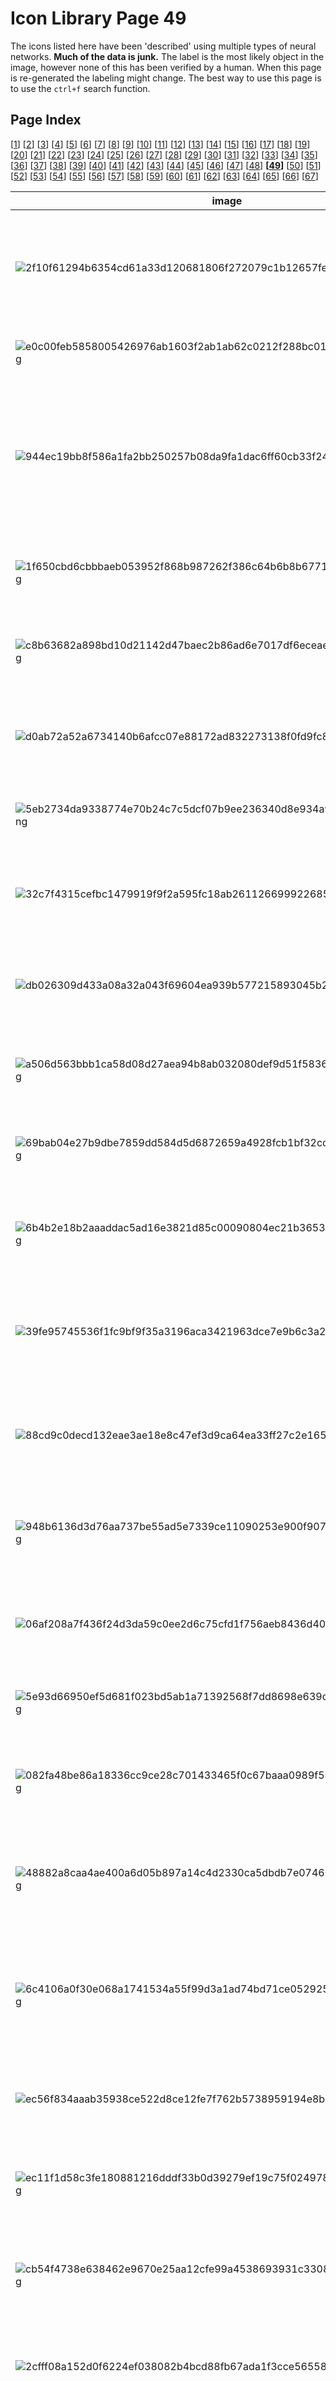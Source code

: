 # Icon Library Page 49

The icons listed here have been 'described' using multiple types of neural networks. **Much of the data is junk.** The label is the most likely object in the image, however none of this has been verified by a human. When this page is re-generated the labeling might change.
The best way to use this page is to use the `ctrl+f` search function.

## Page Index

[[1](/toyo/icons/icon_library_page_01.md)] [[2](/toyo/icons/icon_library_page_02.md)] [[3](/toyo/icons/icon_library_page_03.md)] [[4](/toyo/icons/icon_library_page_04.md)] [[5](/toyo/icons/icon_library_page_05.md)] [[6](/toyo/icons/icon_library_page_06.md)] [[7](/toyo/icons/icon_library_page_07.md)] [[8](/toyo/icons/icon_library_page_08.md)] [[9](/toyo/icons/icon_library_page_09.md)] [[10](/toyo/icons/icon_library_page_10.md)] [[11](/toyo/icons/icon_library_page_11.md)] [[12](/toyo/icons/icon_library_page_12.md)] [[13](/toyo/icons/icon_library_page_13.md)] [[14](/toyo/icons/icon_library_page_14.md)] [[15](/toyo/icons/icon_library_page_15.md)] [[16](/toyo/icons/icon_library_page_16.md)] [[17](/toyo/icons/icon_library_page_17.md)] [[18](/toyo/icons/icon_library_page_18.md)] [[19](/toyo/icons/icon_library_page_19.md)] [[20](/toyo/icons/icon_library_page_20.md)] [[21](/toyo/icons/icon_library_page_21.md)] [[22](/toyo/icons/icon_library_page_22.md)] [[23](/toyo/icons/icon_library_page_23.md)] [[24](/toyo/icons/icon_library_page_24.md)] [[25](/toyo/icons/icon_library_page_25.md)] [[26](/toyo/icons/icon_library_page_26.md)] [[27](/toyo/icons/icon_library_page_27.md)] [[28](/toyo/icons/icon_library_page_28.md)] [[29](/toyo/icons/icon_library_page_29.md)] [[30](/toyo/icons/icon_library_page_30.md)] [[31](/toyo/icons/icon_library_page_31.md)] [[32](/toyo/icons/icon_library_page_32.md)] [[33](/toyo/icons/icon_library_page_33.md)] [[34](/toyo/icons/icon_library_page_34.md)] [[35](/toyo/icons/icon_library_page_35.md)] [[36](/toyo/icons/icon_library_page_36.md)] [[37](/toyo/icons/icon_library_page_37.md)] [[38](/toyo/icons/icon_library_page_38.md)] [[39](/toyo/icons/icon_library_page_39.md)] [[40](/toyo/icons/icon_library_page_40.md)] [[41](/toyo/icons/icon_library_page_41.md)] [[42](/toyo/icons/icon_library_page_42.md)] [[43](/toyo/icons/icon_library_page_43.md)] [[44](/toyo/icons/icon_library_page_44.md)] [[45](/toyo/icons/icon_library_page_45.md)] [[46](/toyo/icons/icon_library_page_46.md)] [[47](/toyo/icons/icon_library_page_47.md)] [[48](/toyo/icons/icon_library_page_48.md)] **[[49](/toyo/icons/icon_library_page_49.md)]** [[50](/toyo/icons/icon_library_page_50.md)] [[51](/toyo/icons/icon_library_page_51.md)] [[52](/toyo/icons/icon_library_page_52.md)] [[53](/toyo/icons/icon_library_page_53.md)] [[54](/toyo/icons/icon_library_page_54.md)] [[55](/toyo/icons/icon_library_page_55.md)] [[56](/toyo/icons/icon_library_page_56.md)] [[57](/toyo/icons/icon_library_page_57.md)] [[58](/toyo/icons/icon_library_page_58.md)] [[59](/toyo/icons/icon_library_page_59.md)] [[60](/toyo/icons/icon_library_page_60.md)] [[61](/toyo/icons/icon_library_page_61.md)] [[62](/toyo/icons/icon_library_page_62.md)] [[63](/toyo/icons/icon_library_page_63.md)] [[64](/toyo/icons/icon_library_page_64.md)] [[65](/toyo/icons/icon_library_page_65.md)] [[66](/toyo/icons/icon_library_page_66.md)] [[67](/toyo/icons/icon_library_page_67.md)] 

| image | labels |
| - | - |
| ![2f10f61294b6354cd61a33d120681806f272079c1b12657fe98fb77e1fbf3c0f.png](/img/icons/2f10f61294b6354cd61a33d120681806f272079c1b12657fe98fb77e1fbf3c0f.png) | spaceship, chain saw, chainsaw, nipple, folding chair, chain saw, web site, website, internet site, site |
| ![e0c00feb5858005426976ab1603f2ab1ab62c0212f288bc0155b6590262c9fb5.png](/img/icons/e0c00feb5858005426976ab1603f2ab1ab62c0212f288bc0155b6590262c9fb5.png) | person, packet, slot, slot, cassette, maraca |
| ![944ec19bb8f586a1fa2bb250257b08da9fa1dac6ff60cb33f247978e8e8cd0da.png](/img/icons/944ec19bb8f586a1fa2bb250257b08da9fa1dac6ff60cb33f247978e8e8cd0da.png) | person, thresher, thrasher, threshing machine, thresher, power drill, jersey, thresher, thrasher, threshing machine |
| ![1f650cbd6cbbbaeb053952f868b987262f386c64b6b8b67713335e5d2f6837d9.png](/img/icons/1f650cbd6cbbbaeb053952f868b987262f386c64b6b8b67713335e5d2f6837d9.png) | person, packet, packet, sunscreen, sunscreen, comic book |
| ![c8b63682a898bd10d21142d47baec2b86ad6e7017df6eceaea40b51dd8aac80a.png](/img/icons/c8b63682a898bd10d21142d47baec2b86ad6e7017df6eceaea40b51dd8aac80a.png) | person, barrel, cask, ocarina, whistle, chiffonier, jack-o'-lantern |
| ![d0ab72a52a6734140b6afcc07e88172ad832273138f0fd9fc8917d69c6fd1e1b.png](/img/icons/d0ab72a52a6734140b6afcc07e88172ad832273138f0fd9fc8917d69c6fd1e1b.png) | person, packet, digital watch, plate rack, Windsor tie, panpipe, pandean pipe, syrinx |
| ![5eb2734da9338774e70b24c7c5dcf07b9ee236340d8e934a9a3417a154a14d84.png](/img/icons/5eb2734da9338774e70b24c7c5dcf07b9ee236340d8e934a9a3417a154a14d84.png) | person, analog clock, analog clock, ocarina, ocarina, maraca |
| ![32c7f4315cefbc1479919f9f2a595fc18ab26112669992268525728be3ef5b66.png](/img/icons/32c7f4315cefbc1479919f9f2a595fc18ab26112669992268525728be3ef5b66.png) | person, chain saw, chainsaw, traffic light, slot, bearskin, pick, plectrum, plectron |
| ![db026309d433a08a32a043f69604ea939b577215893045b2f65ccebfc76f17f7.png](/img/icons/db026309d433a08a32a043f69604ea939b577215893045b2f65ccebfc76f17f7.png) | person, espresso maker, oil filter, switch, espresso maker, chain saw, chainsaw |
| ![a506d563bbb1ca58d08d27aea94b8ab032080def9d51f5836f9c674d6887e69e.png](/img/icons/a506d563bbb1ca58d08d27aea94b8ab032080def9d51f5836f9c674d6887e69e.png) | person, Windsor tie, Windsor tie, bearskin, cleaver, Windsor tie |
| ![69bab04e27b9dbe7859dd584d5d6872659a4928fcb1bf32cccda4e24ded8c187.png](/img/icons/69bab04e27b9dbe7859dd584d5d6872659a4928fcb1bf32cccda4e24ded8c187.png) | phone, scoreboard, scoreboard, spotlight, stopwatch, analog clock |
| ![6b4b2e18b2aaaddac5ad16e3821d85c00090804ec21b36538b6262a2fb9f51c9.png](/img/icons/6b4b2e18b2aaaddac5ad16e3821d85c00090804ec21b36538b6262a2fb9f51c9.png) | person, ski, ballpoint, digital clock, screen, letter opener, paper knife, paperknife |
| ![39fe95745536f1fc9bf9f35a3196aca3421963dce7e9b6c3a257a2e53bd5b090.png](/img/icons/39fe95745536f1fc9bf9f35a3196aca3421963dce7e9b6c3a257a2e53bd5b090.png) | spaceship, panpipe, pandean pipe, syrinx, book jacket, panpipe, panpipe, chain saw, chainsaw |
| ![88cd9c0decd132eae3ae18e8c47ef3d9ca64ea33ff27c2e165aee8b813f5c3a3.png](/img/icons/88cd9c0decd132eae3ae18e8c47ef3d9ca64ea33ff27c2e165aee8b813f5c3a3.png) | person, chain saw, chainsaw, digital clock, digital clock, digital clock, pick, plectrum, plectron |
| ![948b6136d3d76aa737be55ad5e7339ce11090253e900f907fdebe50f37a1a800.png](/img/icons/948b6136d3d76aa737be55ad5e7339ce11090253e900f907fdebe50f37a1a800.png) | person, can opener, tin opener, syringe, hourglass, whistle, whistle |
| ![06af208a7f436f24d3da59c0ee2d6c75cfd1f756aeb8436d40de3ef38376f05f.png](/img/icons/06af208a7f436f24d3da59c0ee2d6c75cfd1f756aeb8436d40de3ef38376f05f.png) | person, jersey, T-shirt, tee shirt, Band Aid, digital clock, ocarina, jersey, T-shirt, tee shirt |
| ![5e93d66950ef5d681f023bd5ab1a71392568f7dd8698e639dd88927afcb1a055.png](/img/icons/5e93d66950ef5d681f023bd5ab1a71392568f7dd8698e639dd88927afcb1a055.png) | person, analog clock, goldfish, ocarina, flatworm, nipple |
| ![082fa48be86a18336cc9ce28c701433465f0c67baaa0989f58cc708408eda782.png](/img/icons/082fa48be86a18336cc9ce28c701433465f0c67baaa0989f58cc708408eda782.png) | person, jersey, T-shirt, tee shirt, lotion, digital clock, whistle, gibbon, Hylobates lar |
| ![48882a8caa4ae400a6d05b897a14c4d2330ca5dbdb7e07460ef0ab156e5ec3de.png](/img/icons/48882a8caa4ae400a6d05b897a14c4d2330ca5dbdb7e07460ef0ab156e5ec3de.png) | person, pick, plectrum, plectron, pick, tobacco shop, Windsor tie, panpipe, pandean pipe, syrinx |
| ![6c4106a0f30e068a1741534a55f99d3a1ad74bd71ce052925d6ecf967e649161.png](/img/icons/6c4106a0f30e068a1741534a55f99d3a1ad74bd71ce052925d6ecf967e649161.png) | flower, book jacket, dust cover, dust jacket, dust wrapper, digital clock, digital clock, whistle, bulletproof vest |
| ![ec56f834aaab35938ce522d8ce12fe7f762b5738959194e8bdffec77697c2ee3.png](/img/icons/ec56f834aaab35938ce522d8ce12fe7f762b5738959194e8bdffec77697c2ee3.png) | cat, barometer, analog clock, digital watch, whiskey jug, jersey, T-shirt, tee shirt |
| ![ec11f1d58c3fe180881216dddf33b0d39279ef19c75f024978255c4d500d58d6.png](/img/icons/ec11f1d58c3fe180881216dddf33b0d39279ef19c75f024978255c4d500d58d6.png) | person, chain saw, chainsaw, whistle, chain saw, whistle, chain saw, chainsaw |
| ![cb54f4738e638462e9670e25aa12cfe99a4538693931c330864102b5d0fe0bc0.png](/img/icons/cb54f4738e638462e9670e25aa12cfe99a4538693931c330864102b5d0fe0bc0.png) | person, chain saw, chainsaw, lighter, sunscreen, maraca, safety pin |
| ![2cfff08a152d0f6224ef038082b4bcd88fb67ada1f3cce56558ae0580fc94448.png](/img/icons/2cfff08a152d0f6224ef038082b4bcd88fb67ada1f3cce56558ae0580fc94448.png) | spaceship, hair spray, lotion, lotion, whistle, hand-held computer, hand-held microcomputer |
| ![503b7d033beca195f1739dbdadc251174238c1a4c837ec01eb3918e560038279.png](/img/icons/503b7d033beca195f1739dbdadc251174238c1a4c837ec01eb3918e560038279.png) | person, thresher, thrasher, threshing machine, thresher, whistle, whistle, corkscrew, bottle screw |
| ![db60725e1ceef1b4ea76b38ee16405995cd5545515096c183a3b6baa2a54834f.png](/img/icons/db60725e1ceef1b4ea76b38ee16405995cd5545515096c183a3b6baa2a54834f.png) | person, letter opener, paper knife, paperknife, screw, screw, screw, power drill |
| ![00b4684ba3201fe8b80a78e90dec48512000e94706043f011a18a693bb8ead36.png](/img/icons/00b4684ba3201fe8b80a78e90dec48512000e94706043f011a18a693bb8ead36.png) | person, packet, lighter, screen, punching bag, lighter, light, igniter, ignitor |
| ![fdfb873a47a1401c81ec22fe0a4879e7740839ca350d97836ce1a504a9aacfbc.png](/img/icons/fdfb873a47a1401c81ec22fe0a4879e7740839ca350d97836ce1a504a9aacfbc.png) | person, sunscreen, sunblock, sun blocker, sunscreen, sunscreen, whistle, chain saw, chainsaw |
| ![6cb4b105d9705349977f9327ef82899b6648f925a5156f477da8a5d69c7d6c4d.png](/img/icons/6cb4b105d9705349977f9327ef82899b6648f925a5156f477da8a5d69c7d6c4d.png) | person, plunger, plumber's helper, nipple, cradle, plunger, nipple |
| ![8e85b6d7551f03d215b3b3b0cb79bdb75d02c429809e04ca5b55f2595c65d47e.png](/img/icons/8e85b6d7551f03d215b3b3b0cb79bdb75d02c429809e04ca5b55f2595c65d47e.png) | person, throne, theater curtain, scoreboard, punching bag, pick, plectrum, plectron |
| ![d38a29859c1db929a0bb18b2d320273984a48c925c8618c680ce30d61a9adbd2.png](/img/icons/d38a29859c1db929a0bb18b2d320273984a48c925c8618c680ce30d61a9adbd2.png) | sun, pick, plectrum, plectron, gong, crossword puzzle, gong, gong, tam-tam |
| ![1c2a2430a5c9f1c8ff7f3982b03d29d0c0bb75cc600be754d42c19d7eeed46ae.png](/img/icons/1c2a2430a5c9f1c8ff7f3982b03d29d0c0bb75cc600be754d42c19d7eeed46ae.png) | flower, tick, analog clock, digital clock, isopod, analog clock |
| ![6a8e38b73c5300f143df0689d17eb859dd475f189f844a5fc983506ad813b963.png](/img/icons/6a8e38b73c5300f143df0689d17eb859dd475f189f844a5fc983506ad813b963.png) | person, chain saw, chainsaw, harmonica, panpipe, plunger, pick, plectrum, plectron |
| ![25df753e1f3ff3332126f435c4cb1c03740981ab6b6d760dddfd806b06160018.png](/img/icons/25df753e1f3ff3332126f435c4cb1c03740981ab6b6d760dddfd806b06160018.png) | cat, theater curtain, theatre curtain, waffle iron, hand-held computer, ocarina, panpipe, pandean pipe, syrinx |
| ![431b2a69dc9417444193af4ba2625f83403a2c7df3daad0ade24630b7c012065.png](/img/icons/431b2a69dc9417444193af4ba2625f83403a2c7df3daad0ade24630b7c012065.png) | tree, ski, whistle, digital clock, green mamba, web site, website, internet site, site |
| ![5e66efa7a4c7494ffffee8c78945d5e3787e1f9e0341260a3e1b77823a7decba.png](/img/icons/5e66efa7a4c7494ffffee8c78945d5e3787e1f9e0341260a3e1b77823a7decba.png) | person, guillotine, shoji, traffic light, gong, panpipe, pandean pipe, syrinx |
| ![4947e76a3ab1194c83f52b4eb04a7695b9a3a062f6de4408d8fb7edca43b7373.png](/img/icons/4947e76a3ab1194c83f52b4eb04a7695b9a3a062f6de4408d8fb7edca43b7373.png) | person, slot, one-armed bandit, digital clock, digital clock, whistle, slot, one-armed bandit |
| ![78c255862a7d3e23b8f62551c550b88cf46c38a6cffd195df0ed0a15ceea1c54.png](/img/icons/78c255862a7d3e23b8f62551c550b88cf46c38a6cffd195df0ed0a15ceea1c54.png) | person, analog clock, analog clock, digital watch, combination lock, pick, plectrum, plectron |
| ![d8aa233a1255da57cd7c7300e8419e2f19a40d9b288a4d6f9d4c0426be5ff1de.png](/img/icons/d8aa233a1255da57cd7c7300e8419e2f19a40d9b288a4d6f9d4c0426be5ff1de.png) | person, jersey, T-shirt, tee shirt, jersey, chain saw, bearskin, bearskin, busby, shako |
| ![f9a8a745be4301e6d7362c24ef438b04be9846f1be397bb2d84a5c8fa387af78.png](/img/icons/f9a8a745be4301e6d7362c24ef438b04be9846f1be397bb2d84a5c8fa387af78.png) | phone, chain saw, chainsaw, panpipe, whistle, Windsor tie, pick, plectrum, plectron |
| ![615fdaaa3e2a434e13105867b4c749e9367f4e71af4849efcd954a3713c48ffe.png](/img/icons/615fdaaa3e2a434e13105867b4c749e9367f4e71af4849efcd954a3713c48ffe.png) | person, face powder, golf ball, stopwatch, frying pan, stopwatch, stop watch |
| ![8fe0ba99da072fa6efd8b3278798a57375b7254cfe674f903c7a263caab7efa2.png](/img/icons/8fe0ba99da072fa6efd8b3278798a57375b7254cfe674f903c7a263caab7efa2.png) | person, pick, plectrum, plectron, pick, digital clock, digital clock, ski |
| ![ac2946f877f73f7d59283fe328868415da8827113dcdccb80239ccffa98b22c0.png](/img/icons/ac2946f877f73f7d59283fe328868415da8827113dcdccb80239ccffa98b22c0.png) | person, revolver, six-gun, six-shooter, cleaver, whistle, kite, revolver, six-gun, six-shooter |
| ![43977bafec91ff1e3b9cf1ba30f8d8cda37d3739b3b15565feb752d93528e568.png](/img/icons/43977bafec91ff1e3b9cf1ba30f8d8cda37d3739b3b15565feb752d93528e568.png) | person, hair spray, sunscreen, shoji, Band Aid, sunscreen, sunblock, sun blocker |
| ![2d70461840968295de402b121ba80182ba010c45da056bdcaee86f0eed383a88.png](/img/icons/2d70461840968295de402b121ba80182ba010c45da056bdcaee86f0eed383a88.png) | person, remote control, remote, waffle iron, waffle iron, waffle iron, hand-held computer, hand-held microcomputer |
| ![70db57dc3355874680e9828375fefb93875af211592481817652ab6e8fa7eb2f.png](/img/icons/70db57dc3355874680e9828375fefb93875af211592481817652ab6e8fa7eb2f.png) | phone, chain saw, chainsaw, panpipe, whistle, Windsor tie, pick, plectrum, plectron |
| ![2d6839fe6877136bafe390d4d07f87063c4595e7b7163c0f4180145b080a9243.png](/img/icons/2d6839fe6877136bafe390d4d07f87063c4595e7b7163c0f4180145b080a9243.png) | dog, stopwatch, stop watch, ballpoint, screw, whistle, magnetic compass |
| ![ed6768cda5d76f9d3793ccd7ace838efa70c6f8a1e47428f7a894c5d907d839c.png](/img/icons/ed6768cda5d76f9d3793ccd7ace838efa70c6f8a1e47428f7a894c5d907d839c.png) | dog, chain saw, chainsaw, thresher, ocarina, chain saw, ocarina, sweet potato |
| ![661f8b4c6ee905c8659ca00ba96706155523f72024d82a72932a8d63c4093ff6.png](/img/icons/661f8b4c6ee905c8659ca00ba96706155523f72024d82a72932a8d63c4093ff6.png) | person, stopwatch, stop watch, digital watch, digital clock, maraca, chain saw, chainsaw |
| ![2dedf106e0e5c903c27d15f75178503356a0a54b0fa5a42bd7e8e72b8ceb92f3.png](/img/icons/2dedf106e0e5c903c27d15f75178503356a0a54b0fa5a42bd7e8e72b8ceb92f3.png) | person, chain saw, chainsaw, chain saw, digital clock, power drill, pick, plectrum, plectron |
| ![7ee69efe119ab9206400676493b5a1cb456898e897ebfdf1bfe52bd1e2fea7a2.png](/img/icons/7ee69efe119ab9206400676493b5a1cb456898e897ebfdf1bfe52bd1e2fea7a2.png) | dog, guillotine, guillotine, switch, pick, gibbon, Hylobates lar |
| ![3eba875605eb6855bf4cacaf8a2faee3792c9c136362e1f034687dd3d583d3f2.png](/img/icons/3eba875605eb6855bf4cacaf8a2faee3792c9c136362e1f034687dd3d583d3f2.png) | dog, revolver, six-gun, six-shooter, analog clock, scoreboard, chain saw, hog, pig, grunter, squealer, Sus scrofa |
| ![2b28dfed3684caf4c0cf2672e2d50f5a98f0ae04e240647bf2eeb45799871337.png](/img/icons/2b28dfed3684caf4c0cf2672e2d50f5a98f0ae04e240647bf2eeb45799871337.png) | person, bolo tie, bolo, bola tie, bola, digital clock, digital clock, spatula, pick, plectrum, plectron |
| ![a772c2322368acb6d40a6644265b9ff3cd6dd63c56fedd376784bd7554022a19.png](/img/icons/a772c2322368acb6d40a6644265b9ff3cd6dd63c56fedd376784bd7554022a19.png) | person, chain saw, chainsaw, oil filter, Windsor tie, jaguar, EntleBucher |
| ![9e1ce354135c1f155d3ed2352a6c2e52ba46a35eeac3d33755b697fc90defd7c.png](/img/icons/9e1ce354135c1f155d3ed2352a6c2e52ba46a35eeac3d33755b697fc90defd7c.png) | person, packet, oil filter, ocarina, sunscreen, punching bag, punch bag, punching ball, punchball |
| ![90d0a19929e00ce4274762f6180c26dc873ce3d168ffb73aa6ce2a0c087b6a7f.png](/img/icons/90d0a19929e00ce4274762f6180c26dc873ce3d168ffb73aa6ce2a0c087b6a7f.png) | phone, chain saw, chainsaw, combination lock, oil filter, analog clock, analog clock |
| ![b925320f743397b1477d61de6ebfe83ef9f833ae2b6d2c158f24cac52aa8b7ca.png](/img/icons/b925320f743397b1477d61de6ebfe83ef9f833ae2b6d2c158f24cac52aa8b7ca.png) | person, chain saw, chainsaw, analog clock, digital clock, digital clock, three-toed sloth, ai, Bradypus tridactylus |
| ![228d673a162860c95e8cb5f6bdc96e95b8bb217f3a6ff3513bdd8f019ce649df.png](/img/icons/228d673a162860c95e8cb5f6bdc96e95b8bb217f3a6ff3513bdd8f019ce649df.png) | person, stopwatch, stop watch, digital watch, whistle, affenpinscher, bolo tie, bolo, bola tie, bola |
| ![4835b23b55bc6b35c96d57121cb1fa57e7f1bc7091ade67c868f540f9de48ce7.png](/img/icons/4835b23b55bc6b35c96d57121cb1fa57e7f1bc7091ade67c868f540f9de48ce7.png) | tree, packet, maraca, rock beauty, rock beauty, rock beauty, Holocanthus tricolor |
| ![f7347b1d26c07868db1b4011bef00bc3d37396647ad44e8b0e880cd2cec44b46.png](/img/icons/f7347b1d26c07868db1b4011bef00bc3d37396647ad44e8b0e880cd2cec44b46.png) | person, chain saw, chainsaw, chain saw, table lamp, nipple, pick, plectrum, plectron |
| ![4b310d599bc489b7c7c0efe5bea5c0180fd2872118711be3db6226850bc13274.png](/img/icons/4b310d599bc489b7c7c0efe5bea5c0180fd2872118711be3db6226850bc13274.png) | person, packet, packet, Windsor tie, nipple, bearskin, busby, shako |
| ![87c472fe88db3eb1581d6567757e99a78c600c0e2ddc5af8b6f4b78da63cbfe4.png](/img/icons/87c472fe88db3eb1581d6567757e99a78c600c0e2ddc5af8b6f4b78da63cbfe4.png) | phone, oil filter, panpipe, panpipe, Windsor tie, maraca |
| ![10387111a5e8230072ce3a123309d7acfa218ecd34154ae898b24cc69f46133a.png](/img/icons/10387111a5e8230072ce3a123309d7acfa218ecd34154ae898b24cc69f46133a.png) | person, book jacket, dust cover, dust jacket, dust wrapper, scoreboard, digital clock, bolo tie, chain saw, chainsaw |
| ![6b456dcff85e13dc295f65cf571a0a8a1b6ffa98137257fb2b30283cc8b2b610.png](/img/icons/6b456dcff85e13dc295f65cf571a0a8a1b6ffa98137257fb2b30283cc8b2b610.png) | person, lotion, thresher, whistle, whistle, hand-held computer, hand-held microcomputer |
| ![b6d07ddb66a4a5e653e4e1d51e81903f3631a630cc2fe6267b5097e5994ffd5e.png](/img/icons/b6d07ddb66a4a5e653e4e1d51e81903f3631a630cc2fe6267b5097e5994ffd5e.png) | person, pick, plectrum, plectron, spatula, digital watch, whistle, digital watch |
| ![8637f3a6b1338a990385a80e962e934a43b12e94b2f513d2ce97b3bfacf1a24a.png](/img/icons/8637f3a6b1338a990385a80e962e934a43b12e94b2f513d2ce97b3bfacf1a24a.png) | spaceship, remote control, remote, digital clock, remote control, electric ray, crossword puzzle, crossword |
| ![8a5ab6fe9d39c4d9dc2e4ee362eaa8ab8b8db6910cf04a1d871b0b3fe85f5bdb.png](/img/icons/8a5ab6fe9d39c4d9dc2e4ee362eaa8ab8b8db6910cf04a1d871b0b3fe85f5bdb.png) | sun, analog clock, analog clock, hourglass, digital clock, pick, plectrum, plectron |
| ![eedcfe577bfe3f31d2825c88fb7fccccb8695d47b1dcb14e75b85d3e016ac0ad.png](/img/icons/eedcfe577bfe3f31d2825c88fb7fccccb8695d47b1dcb14e75b85d3e016ac0ad.png) | spaceship, plunger, plumber's helper, space shuttle, space shuttle, plunger, bearskin, busby, shako |
| ![827bd60739bd02416ffb58edf88ce4573ea43cf8837a6faead8f0e29f19c9630.png](/img/icons/827bd60739bd02416ffb58edf88ce4573ea43cf8837a6faead8f0e29f19c9630.png) | tree, whistle, analog clock, candle, whistle, matchstick |
| ![40b549ca6c412eed8dd515a072d02d59e8129fc00f0ea0909f2db1ebb7aa1425.png](/img/icons/40b549ca6c412eed8dd515a072d02d59e8129fc00f0ea0909f2db1ebb7aa1425.png) | phone, chime, bell, gong, panpipe, panpipe, rubber eraser, pick, plectrum, plectron |
| ![b4fc2510f88c44eaf5a939732e2bcf507ccbe7b3dcc1bad7dcdfaf239a50e31a.png](/img/icons/b4fc2510f88c44eaf5a939732e2bcf507ccbe7b3dcc1bad7dcdfaf239a50e31a.png) | person, analog clock, digital clock, screen, analog clock, pick, plectrum, plectron |
| ![c751f39e12eb92ecd4b2bc81b0df85058c54e2a4cb961e1ec0057630cb38a1fc.png](/img/icons/c751f39e12eb92ecd4b2bc81b0df85058c54e2a4cb961e1ec0057630cb38a1fc.png) | person, scoreboard, comic book, slot, whistle, scoreboard |
| ![72c64298c22a1c4e563d50813724a2a34a5c5dfbc8109b9814f8881089a186c3.png](/img/icons/72c64298c22a1c4e563d50813724a2a34a5c5dfbc8109b9814f8881089a186c3.png) | phone, guillotine, guillotine, shoji, plunger, guillotine |
| ![068ba02af2d85c4bcf4bee372176161a267dea0a153f03e7cb0e89d41b7e2b35.png](/img/icons/068ba02af2d85c4bcf4bee372176161a267dea0a153f03e7cb0e89d41b7e2b35.png) | person, power drill, guillotine, power drill, plunger, hatchet |
| ![9602f2a0dcc15fbe4aadb17cfe8b1a854329f8bd185193242b0f7d1f57495c59.png](/img/icons/9602f2a0dcc15fbe4aadb17cfe8b1a854329f8bd185193242b0f7d1f57495c59.png) | spaceship, hair spray, whistle, spotlight, whistle, Band Aid |
| ![45e7a651f5f7d264a7412029723afcb2a61237ccc75e46bfeb7711210190a1f3.png](/img/icons/45e7a651f5f7d264a7412029723afcb2a61237ccc75e46bfeb7711210190a1f3.png) | tree, chain saw, chainsaw, chain saw, digital clock, digital clock, three-toed sloth, ai, Bradypus tridactylus |
| ![eaf04c21b13aa8a64ff721a0ca65a9160151d9c14056b2df4dfdd235a75b6b91.png](/img/icons/eaf04c21b13aa8a64ff721a0ca65a9160151d9c14056b2df4dfdd235a75b6b91.png) | person, prayer rug, prayer mat, prayer rug, hourglass, Windsor tie, rock beauty, Holocanthus tricolor |
| ![4b4bc924ab689405438169bf99aa2c914024da9cc0a153aac5d591d8111ba0fb.png](/img/icons/4b4bc924ab689405438169bf99aa2c914024da9cc0a153aac5d591d8111ba0fb.png) | tree, milk can, scoreboard, rock beauty, ocarina, pick, plectrum, plectron |
| ![e1be1579cca69ed31e5a9b463c5d0358b2947a2d25eda19ff6e05ebb3d4fce5e.png](/img/icons/e1be1579cca69ed31e5a9b463c5d0358b2947a2d25eda19ff6e05ebb3d4fce5e.png) | phone, analog clock, analog clock, analog clock, oboe, slide rule, slipstick |
| ![9c77b5b082686072c79c119235c8140b2ae6ef45f00d4789746e56809f5a7b0b.png](/img/icons/9c77b5b082686072c79c119235c8140b2ae6ef45f00d4789746e56809f5a7b0b.png) | person, jersey, T-shirt, tee shirt, analog clock, digital clock, rock beauty, pick, plectrum, plectron |
| ![8011dba813f74ff21e8e9621af194fc28684e688cad538824767382b49f7e777.png](/img/icons/8011dba813f74ff21e8e9621af194fc28684e688cad538824767382b49f7e777.png) | person, analog clock, honeycomb, corkscrew, tripod, honeycomb |
| ![49112d644181d8e20a26fdd801b315fde0b4f4757cca14af061f326fae4265f4.png](/img/icons/49112d644181d8e20a26fdd801b315fde0b4f4757cca14af061f326fae4265f4.png) | tree, packet, safety pin, whistle, whistle, pick, plectrum, plectron |
| ![81f115e32f926562b8f81eadfbbdb8024ed5d46965b34e53e823c346eb442f37.png](/img/icons/81f115e32f926562b8f81eadfbbdb8024ed5d46965b34e53e823c346eb442f37.png) | spaceship, oil filter, Band Aid, digital watch, whistle, pick, plectrum, plectron |
| ![e4c33230af34be88a1a61c063f5bab81983257dede6d74d4bf7b1e864807798f.png](/img/icons/e4c33230af34be88a1a61c063f5bab81983257dede6d74d4bf7b1e864807798f.png) | tree, chain saw, chainsaw, pick, digital watch, stopwatch, three-toed sloth, ai, Bradypus tridactylus |
| ![e1b0d2ca7fc0ac76c206340170df81046b937988eb99ffecfbcb25ebc5b1ec92.png](/img/icons/e1b0d2ca7fc0ac76c206340170df81046b937988eb99ffecfbcb25ebc5b1ec92.png) | phone, digital clock, digital clock, digital clock, nematode, hand-held computer, hand-held microcomputer |
| ![ba2ee428c260aa0d06786ae7d6ec18692da72ddd2abdf1b6d0f42ec846e41821.png](/img/icons/ba2ee428c260aa0d06786ae7d6ec18692da72ddd2abdf1b6d0f42ec846e41821.png) | person, pick, plectrum, plectron, digital clock, upright, whiskey jug, nematode, nematode worm, roundworm |
| ![3def50078b070b2ac9a484ea8e0ea367ba0b02cc96d901dbfdc3289ce236d056.png](/img/icons/3def50078b070b2ac9a484ea8e0ea367ba0b02cc96d901dbfdc3289ce236d056.png) | person, loupe, jeweler's loupe, slide rule, folding chair, grey whale, slide rule, slipstick |
| ![ba9016e92dac3ab0d847b5ec8addfec4bf4a451261e5fbb56a7b643f7dac9238.png](/img/icons/ba9016e92dac3ab0d847b5ec8addfec4bf4a451261e5fbb56a7b643f7dac9238.png) | person, leopard, Panthera pardus, digital clock, remote control, space heater, chain mail, ring mail, mail, chain armor, chain armour, ring armor, ring armour |
| ![f9c5a2b07a6a016c72db23ce960506c9233ea750b6ac071e81039563ea0ef36d.png](/img/icons/f9c5a2b07a6a016c72db23ce960506c9233ea750b6ac071e81039563ea0ef36d.png) | cat, guillotine, slot, slot, prayer rug, gibbon, Hylobates lar |
| ![fc85a855dfff267b71145aa6a924a25a6407e412dae00aa806132008cdef04bb.png](/img/icons/fc85a855dfff267b71145aa6a924a25a6407e412dae00aa806132008cdef04bb.png) | person, jersey, T-shirt, tee shirt, prayer rug, digital clock, jersey, pick, plectrum, plectron |
| ![05c3d30ee3b270c223b4ceb7faa58549b35ccad958110e8e5f64b9053bc24959.png](/img/icons/05c3d30ee3b270c223b4ceb7faa58549b35ccad958110e8e5f64b9053bc24959.png) | person, wire-haired fox terrier, Walker hound, pool table, nipple, wire-haired fox terrier |
| ![6bf43aa8ed6653114e39f6e5e7e48c436c51e120492084b382a0d23d13a25d55.png](/img/icons/6bf43aa8ed6653114e39f6e5e7e48c436c51e120492084b382a0d23d13a25d55.png) | phone, sunscreen, sunblock, sun blocker, combination lock, slot, ocarina, ocarina, sweet potato |
| ![cb075521c60f0b5c8dca05b4d142b8cbf158d54680bc33fea189a6fd946a664b.png](/img/icons/cb075521c60f0b5c8dca05b4d142b8cbf158d54680bc33fea189a6fd946a664b.png) | sun, frying pan, frypan, skillet, analog clock, rock beauty, chain saw, maraca |
| ![8d603d507f209b8dfe8fe901a0db66d446f3eb572d942aaca252d4d908c6f7a6.png](/img/icons/8d603d507f209b8dfe8fe901a0db66d446f3eb572d942aaca252d4d908c6f7a6.png) | spaceship, plate rack, panpipe, waffle iron, spatula, cleaver, meat cleaver, chopper |
| ![d33a6849b2206c55028bf7696cf8aee831e00df80910199172397b3612cd5fa6.png](/img/icons/d33a6849b2206c55028bf7696cf8aee831e00df80910199172397b3612cd5fa6.png) | person, scoreboard, digital clock, switch, digital clock, digital clock |
| ![1d9799bd7311ac19d6ca75ecd728288f0b43376e06d4be7f97a6e0e8bbea4ca5.png](/img/icons/1d9799bd7311ac19d6ca75ecd728288f0b43376e06d4be7f97a6e0e8bbea4ca5.png) | person, ski, digital clock, switch, face powder, scoreboard |
| ![36b2df4857b3374c6824e0d16f6bf743d327326e3dec2ce15c89261646182322.png](/img/icons/36b2df4857b3374c6824e0d16f6bf743d327326e3dec2ce15c89261646182322.png) | book, Band Aid, oil filter, hourglass, whistle, slide rule, slipstick |
| ![5ed728c59124cf0aa4fa479599b787e7c9c210c9daf2293604c0ab9681b0d284.png](/img/icons/5ed728c59124cf0aa4fa479599b787e7c9c210c9daf2293604c0ab9681b0d284.png) | person, chain saw, chainsaw, digital clock, digital clock, analog clock, pick, plectrum, plectron |
| ![0ed7c439e74708d37d4df78f290fc36e408a02277adadd4a3e8458a1662410ed.png](/img/icons/0ed7c439e74708d37d4df78f290fc36e408a02277adadd4a3e8458a1662410ed.png) | person, jersey, T-shirt, tee shirt, digital clock, can opener, digital clock, shield, buckler |
| ![59a36b971b2d2a39ae54fd076cafea03b7fdc1e85a51f3c18d2799bc97e46b51.png](/img/icons/59a36b971b2d2a39ae54fd076cafea03b7fdc1e85a51f3c18d2799bc97e46b51.png) | person, analog clock, analog clock, digital clock, digital clock, pick, plectrum, plectron |
